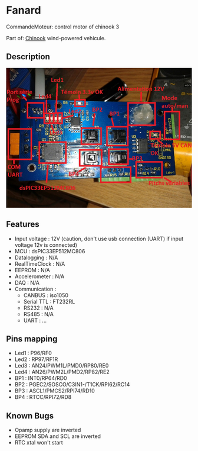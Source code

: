 Fanard
=====

CommandeMoteur: control motor of chinook 3

Part of: [Chinook](http://chinook.etsmtl.ca) wind-powered vehicule. 

Description
-----------

![Sensor connections](PCB_COMMANDE.jpg)
  
Features
--------

* Input voltage : 12V (caution, don't use usb connection (UART) if input voltage 12v is connected)
* MCU   	: dsPIC33EP512MC806
* Datalogging 	: N/A
* RealTimeClock	: N/A
* EEPROM 	: N/A
* Accelerometer : N/A
* DAQ		: N/A
* Communication :
  * CANBUS 	: iso1050
  * Serial TTL 	: FT232RL
  * RS232	: N/A
  * RS485	: N/A
  * UART 	: ...

Pins mapping
------------

* Led1 : P96/RF0
* Led2 : RP97/RF1R
* Led3 : AN24/PWM1L/PMD0/RP80/RE0
* Led4 : AN26/PWM2L/PMD2/RP82/RE2
* BP1 : INT0/RP64/RD0
* BP2 : PGEC2/SOSCO/C3IN1-/T1CK/RPI62/RC14
* BP3 : ASCL1/PMCS2/RPI74/RD10
* BP4 : RTCC/RPI72/RD8

Known Bugs
----------

* Opamp supply are inverted
* EEPROM SDA and SCL are inverted
* RTC xtal won't start 
